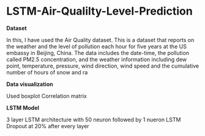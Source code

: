# LSTM-Air-Qualilty-Level-Prediction

**Dataset**

In this, I have used the Air Quality dataset. This is a dataset that reports on the weather and the level of pollution each hour for five years at the US embassy in Beijing, China. The data includes the date-time, the pollution called PM2.5 concentration, and the weather information including dew point, temperature, pressure, wind direction, wind speed and the cumulative number of hours of snow and ra

**Data visualization**

Used boxplot
Correlation matrix

**LSTM Model**

3 layer LSTM architecture with 50 neuron followed by 1 nueron LSTM
Dropout at 20% after every layer
